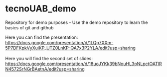 # tecnoUAB_demo
Repository for demo purposes - Use the demo repository to learn the basics of git and github

Here you can find the presentation:
<br />
https://docs.google.com/presentation/d/1LQp7XXm-5P7DFKpkVyXuiKP_UTZ0LnKP-QA7x3P2YLA/edit?usp=sharing
<br />
<br />
Here you will find the second set of slides:
<br />
https://docs.google.com/presentation/d/18uoJYKk39bNouHL3pNLpctOATlRN4572SrNGrBAetnA/edit?usp=sharing

